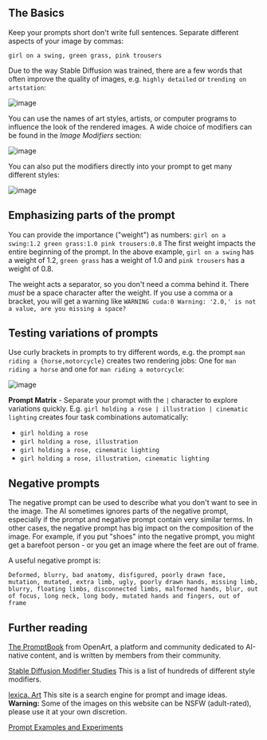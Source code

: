 ## The Basics
Keep your prompts short don't write full sentences. Separate different aspects of your image by commas:

`girl on a swing, green grass, pink trousers`

Due to the way Stable Diffusion was trained, there are a few words that often improve the quality of images, e.g. `highly detailed` or `trending on artstation`:

![image](https://user-images.githubusercontent.com/5852422/196815094-2a3d075e-a641-43b2-a773-26ebbd249fb7.png)

You can use the names of art styles, artists, or computer programs to influence the look of the rendered images. A wide choice of modifiers can be found in the _Image Modifiers_ section:

![image](https://user-images.githubusercontent.com/5852422/196817139-fe7f6aa2-b658-4170-be79-e02af7ec604b.png)

You can also put the modifiers directly into your prompt to get many different styles:

![image](https://user-images.githubusercontent.com/5852422/196818870-c44ca641-bc3e-45a9-91a5-c66a7b671d1f.png)

## Emphasizing parts of the prompt
You can provide the importance ("weight") as numbers: `girl on a swing:1.2 green grass:1.0 pink trousers:0.8`
The first weight impacts the entire beginning of the prompt. In the above example, `girl on a swing` has a weight of 1.2, `green grass` has a weight of 1.0 and `pink trousers` has a weight of 0.8.

The weight acts a separator, so you don't need a comma behind it. There *must* be a space character after the weight. If you use a comma or a bracket, you will get a warning like `WARNING cuda:0 Warning: '2.0,' is not a value, are you missing a space?`

## Testing variations of prompts
Use curly brackets in prompts to try different words, e.g. the prompt `man riding a {horse,motorcycle}` creates two rendering jobs: One for `man riding a horse` and one for `man riding a motorcycle`:

![image](https://user-images.githubusercontent.com/5852422/196795838-88dec248-dbbc-4681-b00f-c16444e80a73.png)

**Prompt Matrix** - Separate your prompt with the `|` character to explore variations quickly. E.g. `girl holding a rose | illustration | cinematic lighting` creates four task combinations automatically: 

* `girl holding a rose`
* `girl holding a rose, illustration`
* `girl holding a rose, cinematic lighting`
* `girl holding a rose, illustration, cinematic lighting`

## Negative prompts
The negative prompt can be used to describe what you don't want to see in the image. The AI sometimes ignores parts of the negative prompt, especially if the prompt and negative prompt contain very similar terms. In other cases, the negative prompt has big impact on the composition of the image. For example, if you put "shoes" into the negative prompt, you might get a barefoot person - or you get an image where the feet are out of frame. 

A useful negative prompt is:

`Deformed, blurry, bad anatomy, disfigured, poorly drawn face, mutation, mutated, extra limb, ugly, poorly drawn hands, missing limb, blurry, floating limbs, disconnected limbs, malformed hands, blur, out of focus, long neck, long body, mutated hands and fingers, out of frame`

## Further reading
[The PromptBook](https://openart.ai/promptbook) from OpenArt, a platform and community dedicated to AI-native content, and is written by members from their community.

[Stable Diffusion Modifier Studies](https://proximacentaurib.notion.site/2b07d3195d5948c6a7e5836f9d535592?v=b5b75a67cc52483c9965cfc141f6f582) This is a list of hundreds of different style modifiers.

[lexica. Art](https://lexica.art/) This site is a search engine for prompt and image ideas. **Warning:** Some of the images on this website can be NSFW (adult-rated), please use it at your own discretion.

[Prompt Examples and Experiments](https://strikingloo.github.io/stable-diffusion-vs-dalle-2#prompt-examples-and-experiments)